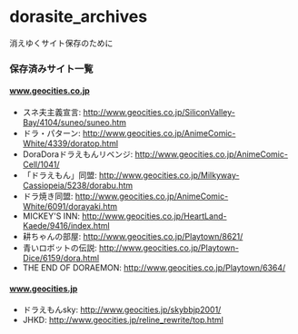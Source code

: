 # dorasite_archives
消えゆくサイト保存のために

### 保存済みサイト一覧

#### www.geocities.co.jp

* スネ夫主義宣言: http://www.geocities.co.jp/SiliconValley-Bay/4104/suneo/suneo.htm
* ドラ・パターン: http://www.geocities.co.jp/AnimeComic-White/4339/doratop.html
* DoraDoraドラえもんリベンジ: http://www.geocities.co.jp/AnimeComic-Cell/1041/
* 「ドラえもん」同盟: http://www.geocities.co.jp/Milkyway-Cassiopeia/5238/dorabu.htm
* ドラ焼き同盟: http://www.geocities.co.jp/AnimeComic-White/6091/dorayaki.htm
* MICKEY'S INN: http://www.geocities.co.jp/HeartLand-Kaede/9416/index.html
* 耕ちゃんの部屋: http://www.geocities.co.jp/Playtown/8621/
* 青いロボットの伝説: http://www.geocities.co.jp/Playtown-Dice/6159/dora.html
* THE END OF DORAEMON: http://www.geocities.co.jp/Playtown/6364/
#### www.geocities.jp

* ドラえもんsky: http://www.geocities.jp/skybbjp2001/
* JHKD: http://www.geocities.jp/reline_rewrite/top.html
